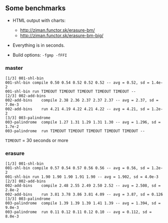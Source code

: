 ## Some benchmarks

* HTML output with charts:
  * http://ziman.functor.sk/erasure-bm/
  * http://ziman.functor.sk/erasure-bm-big/

* Everything is in seconds.

* Build options: `-fgmp -fFFI`

### master

```
[1/3] 001-shl-bin
001-shl-bin	compile	0.50 0.54 0.52 0.52 0.52 -- avg = 0.52, sd = 1.4e-2
001-shl-bin	run	TIMEOUT TIMEOUT TIMEOUT TIMEOUT TIMEOUT -- 
[2/3] 002-add-bins
002-add-bins	compile	2.38 2.36 2.37 2.37 2.37 -- avg = 2.37, sd = 7.0e-3
002-add-bins	run	4.21 4.19 4.22 4.21 4.22 -- avg = 4.21, sd = 1.2e-2
[3/3] 003-palindrome
003-palindrome	compile	1.27 1.31 1.29 1.31 1.30 -- avg = 1.296, sd = 1.7e-2
003-palindrome	run	TIMEOUT TIMEOUT TIMEOUT TIMEOUT TIMEOUT -- 
```

`TIMEOUT` = 30 seconds or more

### erasure

```
[1/3] 001-shl-bin
001-shl-bin	compile	0.57 0.54 0.57 0.56 0.56 -- avg = 0.56, sd = 1.2e-2
001-shl-bin	run	1.90 1.90 1.90 1.91 1.90 -- avg = 1.902, sd = 4.0e-3
[2/3] 002-add-bins
002-add-bins	compile	2.48 2.55 2.49 2.50 2.52 -- avg = 2.508, sd = 2.8e-2
002-add-bins	run	3.81 3.78 3.86 3.81 4.09 -- avg = 3.87, sd = 0.126
[3/3] 003-palindrome
003-palindrome	compile	1.39 1.39 1.39 1.41 1.39 -- avg = 1.394, sd = 9.0e-3
003-palindrome	run	0.11 0.12 0.11 0.12 0.10 -- avg = 0.112, sd = 8.0e-3
```

